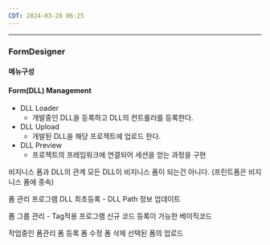 ```yaml
---
CDT: 2024-03-28 06:25
---
```

---
### FormDesigner
#### 메뉴구성

#### Form(DLL) Management
 - DLL Loader
	 - 개발중인 DLL을 등록하고 DLL의 컨트롤러를 등록한다.
 - DLL Upload
	 - 개발된 DLL을 해당 프로젝트에 업로드 한다.
 - DLL Preview
	 - 프로젝트의 프레임워크에 연결되어 세션을 얻는 과정을 구현

비지니스 폼과 DLL의 관계 
모든 DLL이 비지니스 폼이 되는건 아니다. (프린트폼은 비지니스 폼에 종속)

폼 관리 프로그램
DLL 최초등록 - DLL Path 정보 업데이트

폼 그룹 관리 - Tag적용 프로그램 신규 코드 등록이 가능한 베이직코드

작업중인 폼관리
  폼 등록 
  폼 수정
  폼 삭제
선택된 폼의 업로드